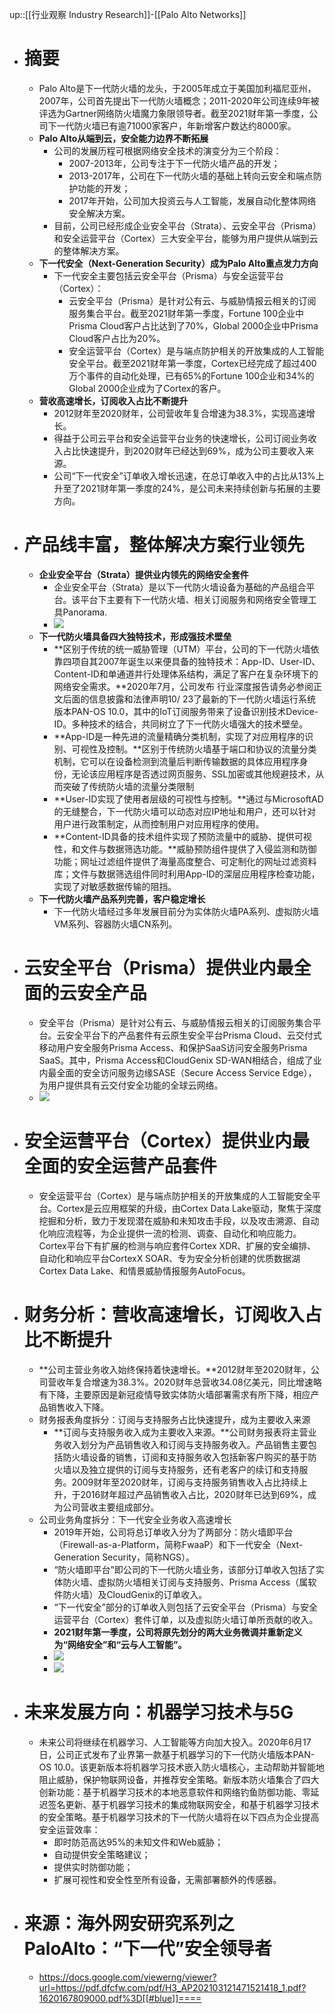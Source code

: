 up::[[行业观察 Industry Research]]-[[Palo Alto Networks]]
- # 摘要
	- Palo Alto是下一代防火墙的龙头，于2005年成立于美国加利福尼亚州，2007年，公司首先提出下一代防火墙概念；2011-2020年公司连续9年被评选为Gartner网络防火墙魔力象限领导者。截至2021财年第一季度，公司下一代防火墙已有逾71000家客户，年新增客户数达约8000家。
	- **Palo Alto从端到云，安全能力边界不断拓展**
		- 公司的发展历程可根据网络安全技术的演变分为三个阶段：
			- 2007-2013年，公司专注于下一代防火墙产品的开发；
			- 2013-2017年，公司在下一代防火墙的基础上转向云安全和端点防护功能的开发；
			- 2017年开始，公司加大投资云与人工智能，发展自动化整体网络安全解决方案。
		- 目前，公司已经形成企业安全平台（Strata）、云安全平台（Prisma）和安全运营平台（Cortex）三大安全平台，能够为用户提供从端到云的整体解决方案。
	- **下一代安全（Next-Generation Security）成为Palo Alto重点发力方向**
		- 下一代安全主要包括云安全平台（Prisma）与安全运营平台（Cortex）：
			- 云安全平台（Prisma）是针对公有云、与威胁情报云相关的订阅服务集合平台。截至2021财年第一季度，Fortune 100企业中Prisma Cloud客户占比达到了70%，Global 2000企业中Prisma Cloud客户占比为20%。
			- 安全运营平台（Cortex）是与端点防护相关的开放集成的人工智能安全平台。截至2021财年第一季度，Cortex已经完成了超过400万个事件的自动化处理，已有65%的Fortune 100企业和34%的Global 2000企业成为了Cortex的客户。
	- **营收高速增长，订阅收入占比不断提升**
		- 2012财年至2020财年，公司营收年复合增速为38.3%，实现高速增长。
		- 得益于公司云平台和安全运营平台业务的快速增长，公司订阅业务收入占比快速提升，到2020财年已经达到69%，成为公司主要收入来源。
		- 公司“下一代安全”订单收入增长迅速，在总订单收入中的占比从13%上升至了2021财年第一季度的24%，是公司未来持续创新与拓展的主要方向。
- # 产品线丰富，整体解决方案行业领先
	- **企业安全平台（Strata）提供业内领先的网络安全套件**
		- 企业安全平台（Strata）是以下一代防火墙设备为基础的产品组合平台。该平台下主要有下一代防火墙、相关订阅服务和网络安全管理工具Panorama.
		- <img src="/assets/Pasted image 20221104160453.png">
	- **下一代防火墙具备四大独特技术，形成强技术壁垒**
		- **区别于传统的统一威胁管理（UTM）平台，公司的下一代防火墙依靠四项自其2007年诞生以来便具备的独特技术：App-ID、User-ID、Content-ID和单通道并行处理体系结构，满足了客户在复杂环境下的网络安全需求。**2020年7月，公司发布 行业深度报告请务必参阅正文后面的信息披露和法律声明10/ 23了最新的下一代防火墙运行系统版本PAN-OS 10.0，其中的IoT订阅服务带来了设备识别技术Device-ID。多种技术的结合，共同树立了下一代防火墙强大的技术壁垒。
		- **App-ID是一种先进的流量精确分类机制，实现了对应用程序的识别、可视性及控制。**区别于传统防火墙基于端口和协议的流量分类机制，它可以在设备检测到流量后判断传输数据的具体应用程序身份，无论该应用程序是否透过网页服务、SSL加密或其他规避技术，从而突破了传统防火墙的流量分类限制
		- **User-ID实现了使用者层级的可视性与控制。**通过与MicrosoftAD的无缝整合，下一代防火墙可以动态对应IP地址和用户，还可以针对用户进行政策制定，从而控制用户对应用程序的使用。
		- **Content-ID具备的技术组件实现了预防流量中的威胁、提供可视性，和文件与数据筛选功能。**威胁预防组件提供了入侵监测和防御功能；网址过滤组件提供了海量高度整合、可定制化的网址过滤资料库；文件与数据筛选组件同时利用App-ID的深层应用程序检查功能，实现了对敏感数据传输的阻挡。
	- **下一代防火墙产品系列完善，客户稳定增长**
		- 下一代防火墙经过多年发展目前分为实体防火墙PA系列、虚拟防火墙VM系列、容器防火墙CN系列。
- # 云安全平台（Prisma）提供业内最全面的云安全产品
	- 安全平台（Prisma）是针对公有云、与威胁情报云相关的订阅服务集合平台。云安全平台下的产品套件有云原生安全平台Prisma Cloud、云交付式移动用户安全服务Prisma Access、和保护SaaS访问安全服务Prisma SaaS。其中，Prisma Access和CloudGenix SD-WAN相结合，组成了业内最全面的安全访问服务边缘SASE（Secure Access Service Edge），为用户提供具有云交付安全功能的全球云网络。
	- <img src="/assets/Pasted image 20221104160505.png">
- # 安全运营平台（Cortex）提供业内最全面的安全运营产品套件
	- 安全运营平台（Cortex）是与端点防护相关的开放集成的人工智能安全平台。Cortex是云应用框架的升级，由Cortex Data Lake驱动，聚焦于深度挖掘和分析，致力于发现潜在威胁和未知攻击手段，以及攻击溯源、自动化响应流程等，为企业提供一流的检测、调查、自动化和响应能力。Cortex平台下有扩展的检测与响应套件Cortex XDR、扩展的安全编排、自动化和响应平台CortexX SOAR、专为安全分析创建的优质数据湖Cortex Data Lake、和情景威胁情报服务AutoFocus。
- # 财务分析：营收高速增长，订阅收入占比不断提升
	- **公司主营业务收入始终保持着快速增长。**2012财年至2020财年，公司营收年复合增速为38.3%。2020财年总营收34.08亿美元，同比增速略有下降，主要原因是新冠疫情导致实体防火墙部署需求有所下降，相应产品销售收入下降。
	- 财务报表角度拆分：订阅与支持服务占比快速提升，成为主要收入来源
		- **订阅与支持服务收入成为主要收入来源。**公司财务报表将主营业务收入划分为产品销售收入和订阅与支持服务收入。产品销售主要包括防火墙设备的销售，订阅和支持服务收入包括新客户购买的基于防火墙以及独立提供的订阅与支持服务，还有老客户的续订和支持服务。2009财年至2020财年，订阅与支持服务销售收入占比持续上升，于2016财年超过产品销售收入占比，2020财年已达到69%，成为公司营收主要组成部分。
	- 公司业务角度拆分：下一代安全业务收入高速增长
		- 2019年开始，公司将总订单收入分为了两部分：防火墙即平台（Firewall-as-a-Platform，简称FwaaP）和下一代安全（Next-Generation Security，简称NGS）。
		- “防火墙即平台”即公司的下一代防火墙业务，该部分订单收入包括了实体防火墙、虚拟防火墙相关订阅与支持服务、Prisma Access（属软件防火墙）及CloudGenix的订单收入。
		- “下一代安全”部分的订单收入则包括了云安全平台（Prisma）与安全运营平台（Cortex）套件订单，以及虚拟防火墙订单所贡献的收入。
		- **2021财年第一季度，公司将原先划分的两大业务微调并重新定义为“网络安全”和“云与人工智能”。**
		- <img src="/assets/Pasted image 20221104160517.png">
		- <img src="/assets/Pasted image 20221104160524.png">
- # 未来发展方向：机器学习技术与5G
	- 未来公司将继续在机器学习、人工智能等方向加大投入。2020年6月17日，公司正式发布了业界第一款基于机器学习的下一代防火墙版本PAN-OS 10.0。该更新版本将机器学习技术嵌入防火墙核心，主动帮助并智能地阻止威胁，保护物联网设备，并推荐安全策略。新版本防火墙集合了四大创新功能：基于机器学习技术的本地恶意软件和网络钓鱼防御功能、零延迟签名更新、基于机器学习技术的集成物联网安全，和基于机器学习技术的安全策略。基于机器学习技术的下一代防火墙将在以下四点为企业提高安全运营效率：
		- 即时防范高达95%的未知文件和Web威胁；
		- 自动提供安全策略建议；
		- 提供实时防御功能；
		- 扩展可视性和安全性至所有设备，无需部署额外的传感器。
- # 来源：海外网安研究系列之PaloAlto：“下一代”安全领导者
	- https://docs.google.com/viewerng/viewer?url=https://pdf.dfcfw.com/pdf/H3_AP202103121471521418_1.pdf?1620167809000.pdf%3D[[#blue]]====